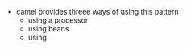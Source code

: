 * camel provides threee ways of using this pattern
    * using a processor
    * using beans 
    * using <transform>
